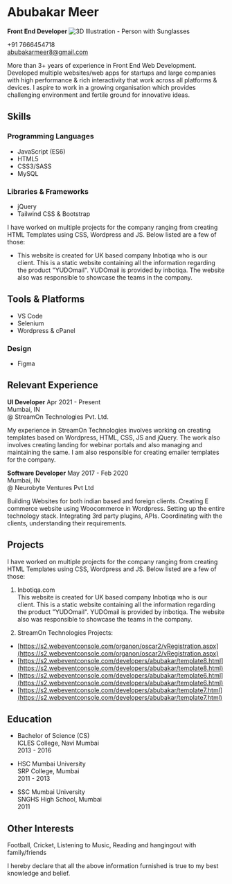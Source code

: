 # Abubakar Meer

**Front End Developer**
![3D Illustration - Person with Sunglasses](https://img.freepik.com/free-psd/3d-illustration-person-with-sunglasses_23-2149436188.jpg?size=626&ext=jpg)


+91 7666454718  
abubakarmeer8@gmail.com

More than 3+ years of experience in Front End Web Development. Developed multiple websites/web apps for startups and large companies with high performance & rich interactivity that work across all platforms & devices. I aspire to work in a growing organisation which provides challenging environment and fertile ground for innovative ideas.

## Skills

### Programming Languages
- JavaScript (ES6)
- HTML5
- CSS3/SASS
- MySQL

### Libraries & Frameworks
- jQuery
- Tailwind CSS & Bootstrap

I have worked on multiple projects for the company ranging from creating HTML Templates using CSS, Wordpress and JS. Below listed are a few of those:

- This website is created for UK based company Inbotiqa who is our client. This is a static website containing all the information regarding the product "YUDOmail". YUDOmail is provided by inbotiqa. The website also was responsible to showcase the teams in the company.

## Tools & Platforms
- VS Code
- Selenium
- Wordpress & cPanel

### Design
- Figma

## Relevant Experience

**UI Developer**
Apr 2021 - Present  
Mumbai, IN  
@ StreamOn Technologies Pvt. Ltd.

My experience in StreamOn Technologies involves working on creating templates based on Wordpress, HTML, CSS, JS and jQuery. The work also involves creating landing for webinar portals and also managing and maintaining the same. I am also responsible for creating emailer templates for the company.

**Software Developer**
May 2017 - Feb 2020  
Mumbai, IN  
@ Neurobyte Ventures Pvt Ltd

Building Websites for both indian based and foreign clients. Creating E commerce website using Woocommerce in Wordpress. Setting up the entire technology stack. Integrating 3rd party plugins, APIs. Coordinating with the clients, understanding their requirements.

## Projects

I have worked on multiple projects for the company ranging from creating HTML Templates using CSS, Wordpress and JS. Below listed are a few of those:

1. Inbotiqa.com  
This website is created for UK based company Inbotiqa who is our client. This is a static website containing all the information regarding the product "YUDOmail". YUDOmail is provided by inbotiqa. The website also was responsible to showcase the teams in the company.

2. StreamOn Technologies Projects:  
- [https://s2.webeventconsole.com/organon/oscar2/vRegistration.aspx](https://s2.webeventconsole.com/organon/oscar2/vRegistration.aspx)
- [https://s2.webeventconsole.com/developers/abubakar/template8.html](https://s2.webeventconsole.com/developers/abubakar/template8.html)
- [https://s2.webeventconsole.com/developers/abubakar/template6.html](https://s2.webeventconsole.com/developers/abubakar/template6.html)
- [https://s2.webeventconsole.com/developers/abubakar/template7.html](https://s2.webeventconsole.com/developers/abubakar/template7.html)

## Education

- Bachelor of Science (CS)  
  ICLES College, Navi Mumbai  
  2013 - 2016

- HSC Mumbai University  
  SRP College, Mumbai  
  2011 - 2013

- SSC Mumbai University  
  SNGHS High School, Mumbai  
  2011

## Other Interests
Football, Cricket, Listening to Music, Reading and hangingout with family/friends

I hereby declare that all the above information furnished is true to my best knowledge and belief.

